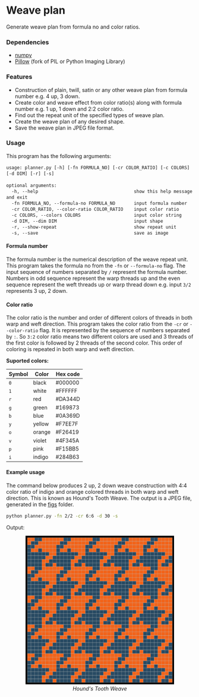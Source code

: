 # Weave plan
Generate weave plan from formula no and color ratios.


### Dependencies

- [numpy](https://pypi.org/project/numpy/)
- [Pillow](https://pypi.org/project/Pillow/) (fork of PIL or Python Imaging Library)


### Features

- Construction of plain, twill, satin or any other weave plan from formula number e.g. 4 up, 3 down.
- Create color and weave effect from color ratio(s) along with formula number e.g. 1 up, 1 down and 2:2 color ratio.
- Find out the repeat unit of the specified types of weave plan.
- Create the weave plan of any desired shape.
- Save the weave plan in JPEG file format.


### Usage

This program has the following arguments:

```
usage: planner.py [-h] [-fn FORMULA_NO] [-cr COLOR_RATIO] [-c COLORS] [-d DIM] [-r] [-s]

optional arguments:
  -h, --help                                    show this help message and exit
  -fn FORMULA_NO, --formula-no FORMULA_NO       input formula number
  -cr COLOR_RATIO, --color-ratio COLOR_RATIO    input color ratio
  -c COLORS, --colors COLORS                    input color string
  -d DIM, --dim DIM                             input shape
  -r, --show-repeat                             show repeat unit
  -s, --save                                    save as image
```

#### Formula number

The formula number is the numerical description of the weave repeat unit. This program takes the formula no from the `-fn` or `--formula-no` flag. The input sequence of numbers separated by `/` represent the formula number. Numbers in odd sequence represent the warp threads up and the even sequence represent the weft threads up or warp thread down e.g. input `3/2` represents 3 up, 2 down.

#### Color ratio

The color ratio is the number and order of different colors of threads in both warp and weft direction. This program takes the color ratio from the `-cr` or `--color-ratio` flag. It is represented by the sequence of numbers separated by `:`. So `3:2` color ratio means two different colors are used and 3 threads of the first color is followed by 2 threads of the second color. This order of coloring is repeated in both warp and weft direction.

**Suported colors:**

| Symbol | Color  | Hex code |
|--------|--------|----------|
| `0`    | black  | #000000  |
| `1`    | white  | #FFFFFF  |
| `r`    | red    | #DA344D  |
| `g`    | green  | #169873  |
| `b`    | blue   | #0A369D  |
| `y`    | yellow | #F7EE7F  |
| `o`    | orange | #F26419  |
| `v`    | violet | #4F345A  |
| `p`    | pink   | #F15BB5  |
| `i`    | indigo | #284B63  |


#### Example usage

The command below produces 2 up, 2 down weave construction with 4:4 color ratio of indigo and orange colored threads in both warp and weft direction. This is known as Hound's Tooth Weave. The output is a JPEG file, generated in the [figs](./figs/) folder.

```bash
python planner.py -fn 2/2 -cr 6:6 -d 30 -s
```

Output:

<p align="center">
  <img src=".\figs\22_44.jpg" width="400px"><br>
  <i> Hound's Tooth Weave </i>
</p>

